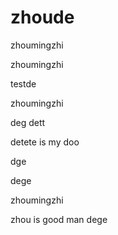 # zhoude
zhoumingzhi

zhoumingzhi

testde

zhoumingzhi


deg
dett  


detete
is my doo

dge


dege



zhoumingzhi

zhou is good man
dege
